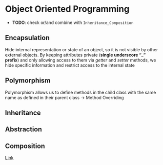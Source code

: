 
# Object Oriented Programming

* **TODO**: check or/and combine with `Inheritance_Composition`

## Encapsulation
Hide internal representation or state of an object, so it is not visible by other external objects.
By keeping attributes private (**single underscore “_” prefix**) and only allowing access to them via _getter_ and _setter_ methods, we hide specific information and restrict access to the internal state

## Polymorphism
Polymorphism allows us to define methods in the child class with the same name as defined in their parent class -> Method Overriding

## Inheritance

## Abstraction

## Composition

[Link](https://medium.com/@mrfksiv/python-design-patterns-01-introduction-54e681aaf2d0)

<!--stackedit_data:
eyJoaXN0b3J5IjpbLTE5NDI2NTA3NzgsMTM4OTg5MDY4NCwtMz
EzMzY5NzA3LDYwNDc5NzEwNF19
-->